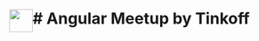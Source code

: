 <h1> <img src="https://meetup.tinkoff.ru/assets/images/event/logo_angular.svg" width="42" height="42" style="float:left;">
    # Angular Meetup by Tinkoff
    

